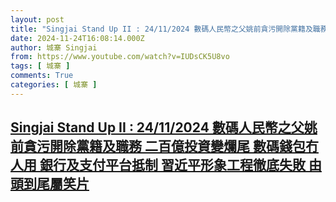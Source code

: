 ```yaml
---
layout: post
title: "Singjai Stand Up II : 24/11/2024 數碼人民幣之父姚前貪污開除黨籍及職務 二百億投資變爛尾 數碼錢包冇人用 銀行及支付平台抵制 習近平形象工程徹底失敗 由頭到尾屬笑片"
date: 2024-11-24T16:08:14.000Z
author: 城寨 Singjai
from: https://www.youtube.com/watch?v=IUDsCK5U8vo
tags: [ 城寨 ]
comments: True
categories: [ 城寨 ]
---
```

<!--1732464494000-->
[Singjai Stand Up II : 24/11/2024 數碼人民幣之父姚前貪污開除黨籍及職務 二百億投資變爛尾 數碼錢包冇人用 銀行及支付平台抵制 習近平形象工程徹底失敗 由頭到尾屬笑片](https://www.youtube.com/watch?v=IUDsCK5U8vo)
------

<div>

</div>
